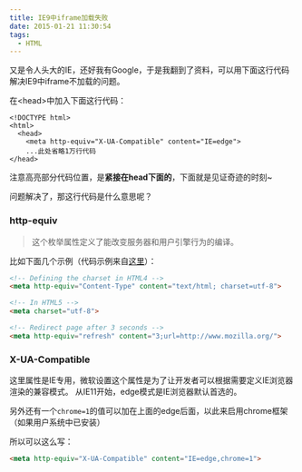 ```yaml
---
title: IE9中iframe加载失败
date: 2015-01-21 11:30:54
tags:
  - HTML
---
```


又是令人头大的IE，还好我有Google，于是我翻到了资料，可以用下面这行代码解决IE9中iframe不加载的问题。

在\<head\>中加入下面这行代码：

```html{4}
<!DOCTYPE html> 
<html> 
  <head>
    <meta http-equiv="X-UA-Compatible" content="IE=edge">
    ...此处省略1万行代码
</head>
```
注意高亮部分代码位置，是**紧接在head下面的**，下面就是见证奇迹的时刻~

问题解决了，那这行代码是什么意思呢？

### http-equiv
> 这个枚举属性定义了能改变服务器和用户引擎行为的编译。

比如下面几个示例（代码示例来自[这里](https://developer.mozilla.org/zh-CN/docs/Web/HTML/Element/meta#attr-http-equiv)）：

```html
<!-- Defining the charset in HTML4 -->
<meta http-equiv="Content-Type" content="text/html; charset=utf-8">

<!-- In HTML5 -->
<meta charset="utf-8">

<!-- Redirect page after 3 seconds -->
<meta http-equiv="refresh" content="3;url=http://www.mozilla.org/">
```

### X-UA-Compatible
这里属性是IE专用，微软设置这个属性是为了让开发者可以根据需要定义IE浏览器渲染的兼容模式。
从IE11开始，edge模式是IE浏览器默认首选的。

另外还有一个`chrome=1`的值可以加在上面的edge后面，以此来启用chrome框架（如果用户系统中已安装）

所以可以这么写：

```html
<meta http-equiv="X-UA-Compatible" content="IE=edge,chrome=1">
```